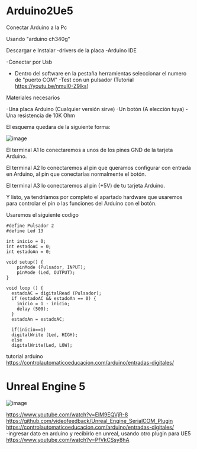 # Arduino2Ue5

Conectar Arduino a la Pc

Usando "arduino ch340g"

Descargar e Instalar
-drivers de la placa
-Arduino IDE

-Conectar por Usb
- Dentro del software en la pestaña herramientas seleccionar el numero de "puerto COM"
-Test con un pulsador  (Tutorial https://youtu.be/nmul0-Z9lks)

Materiales necesarios

-Una placa Arduino (Cualquier versión sirve)
-Un botón (A elección tuya)
-Una resistencia de 10K Ohm

El esquema quedara de la siguiente forma:

![image](https://user-images.githubusercontent.com/48781895/185523297-5168ba74-4838-44fe-8f99-e5cc7bb339ad.png)

El terminal A1 lo conectaremos a unos de los pines GND de la tarjeta Arduino.

El terminal A2 lo conectaremos al pin que queramos configurar con entrada en Arduino, al pin que conectarías normalmente el botón.

El terminal A3 lo conectaremos al pin (+5V) de tu tarjeta Arduino.

Y listo, ya tendríamos por completo el apartado hardware que usaremos para controlar el pin o las funciones del Arduino con el botón.


Usaremos el siguiente codigo

```
#define Pulsador 2
#define Led 13

int inicio = 0;
int estadoAC = 0;
int estadoAn = 0;

void setup() {
    pinMode (Pulsador, INPUT);
    pinMode (Led, OUTPUT);
}

void loop () {
  estadoAC = digitalRead (Pulsador);
  if (estadoAC && estadoAn == 0) {
    inicio = 1 - inicio;
    delay (500);
  }
  estadoAn = estadoAC; 

  if(inicio==1)
  digitalWrite (Led, HIGH);
  else
  digitalWrite(Led, LOW);
```
tutorial arduino <br>
https://controlautomaticoeducacion.com/arduino/entradas-digitales/
<br>



# Unreal Engine 5<br>
![image](https://user-images.githubusercontent.com/48781895/185524034-46988ddb-c8cb-4fa1-a9b4-53038f8c4278.png)

https://www.youtube.com/watch?v=ElM9EQVjR-8<br>
https://github.com/videofeedback/Unreal_Engine_SerialCOM_Plugin<br>
https://controlautomaticoeducacion.com/arduino/entradas-digitales/<br>
-ingresar dato en arduino y recibirlo en unreal, usando otro plugin para UE5<br>
https://www.youtube.com/watch?v=PfVkCSsy8hA

